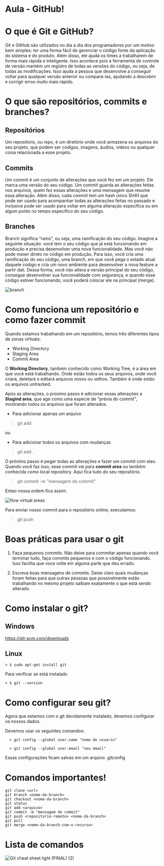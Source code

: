 # Aula - GitHub!

# O que é Git e GitHub?
  Git e GitHub são utilizados no dia a dia dos programadores por um motivo bem simples: ter uma forma fácil de gerenciar o código fonte da aplicação do sistema e do produto.
  Além disso, ele ajuda os times a trabalharem de forma mais rápida e inteligente. Isso acontece pois a ferramenta de controle de versão mantém um registro de todas as versões do código, ou seja, de todas as modificações. Isso ajuda a pessoa que desenvolve a conseguir voltar para qualquer versão anterior ou compará-las, ajudando a descobrir e corrigir erros muito mais rápido.

# O que são repositórios, commits e branches?

## Repositórios

  Um repositório, ou repo, é um diretório onde você armazena os arquivos do seu projeto, que podem ser códigos, imagens, áudios, vídeos ou qualquer coisa relacionada a esse projeto.
  
## Commits

  Um commit é um conjunto de alterações que você fez em um projeto. Ele marca uma versão do seu código. Um commit guarda as alterações feitas nos arquivos, quem fez essas alterações e uma mensagem que resume essa alteração.
  Além disso, cada commit tem um hash único SHA1 que pode ser usado para acompanhar todas as alterações feitas no passado e inclusive pode ser usado para voltar em alguma alteração específica ou em algum ponto no tempo específico do seu código.
  
## Branches

  Branch significa “ramo”, ou seja, uma ramificação do seu código. Imagine a seguinte situação: você tem o seu código que já está funcionando em produção e precisa desenvolver uma nova funcionalidade. Mas você não pode mexer direto no código em produção.
  Para isso, você cria uma ramificação do seu código, uma branch, em que você pega o estado atual daquele código e cria um novo ambiente para desenvolver a nova feature a partir dali.
  Dessa forma, você não altera a versão principal do seu código, consegue desenvolver sua funcionalidade com segurança, e quando esse código estiver funcionando, você poderá colocar ele na principal (merge).
  
![branch](https://github.com/cwtshh/aula-github/assets/101185927/9f7c746c-9720-4a15-9376-b12eb10fcee3)


# Como funciona um repositório e como fazer commit
  Quando estamos trabalhando em um repositório, temos três diferentes tipos de zonas virtuais:
  
   * Working Directory
   * Staging Area
   * Commit Area

  O **Working Directory**, também conhecido como Working Tree, é a área em que você está trabalhando. Onde estão todos os seus arquivos, onde você criará, deletará e editará arquivos novos ou velhos. Também é onde estão os arquivos untracked.
  
  Após as alterações, o proximo passo é adicionar essas alterações a **Stagind area**, que age como uma especie de "prévia do commit", mostrando todos os arquivos que foram alterados.
  
  * Para adicionar apenas um arquivo
  > git add <file>
  
  ou
  
  * Para adicionar todos os arquivos com mudanças
  > git add .
  
  O próximo passo é pegar todas as alterações e fazer um commit com elas. Quando você faz isso, esse commit vai para **commit area** ou também conhecida como local repository. Aqui fica tudo do seu repositório.
  
  > git commit -m "mensagem do commit"
  
  Entao nossa ordem fica assim:
  
![flow virtual areas](https://github.com/cwtshh/aula-github/assets/101185927/c8640853-f6ea-40d5-9ab8-6097bb00a597)
  
  Para enviar nosso commit para o repositório online, executamos:
  
  > git push

 
# Boas práticas para usar o git
  
  1. Faça pequenos commits.
      Não deixe para commitar apenas quando você terminar tudo, faça commits pequenos e com o código funcionando. Isso facilita que voce volte em alguma parte que deu errado.
  
  2. Escreva boas mensagens de commits.
      Deixe claro quais mudanças foram feitas para que outras pessoas que possívelmente estão trabalhando no mesmo projeto saibam exatamente o que está sendo alterado.
  

# Como instalar o git?
  
  ## Windows
  https://git-scm.com/downloads
  
  ## Linux
  
    > $ sudo apt-get install git
  
  Para verificar se está instalado
  
    > $ git --version
  
  
 # Como configurar seu git?
  
  Agora que estamos com o git devidamente instalado, devemos configurar os nossos dados.
  
  Devemos usar os seguintes comandos:
  
      > git config --global user.name "nome de usuario"
      
      > git config --global user.email "seu email"
  
 Essas configurações ficam salvas em um arquivo .gitconfig
     

# Comandos importantes!

``` 
git clone <url>
git branch <nome-da-branch>
git checkout <nome-da-branch>
git status 
git add <arquivo> 
git commit -m "mensagem de commit" 
git push <repositorio-remoto> <nome-da-branch> 
git pull
git merge <nome-da-branch-com-o-recurso> 
```

# Lista de comandos
![Git cheat sheet light (FINAL) (2)](https://github.com/cwtshh/aula-github/assets/101185927/1337d23b-caa9-4222-b7ab-216902e51c7c)
    
